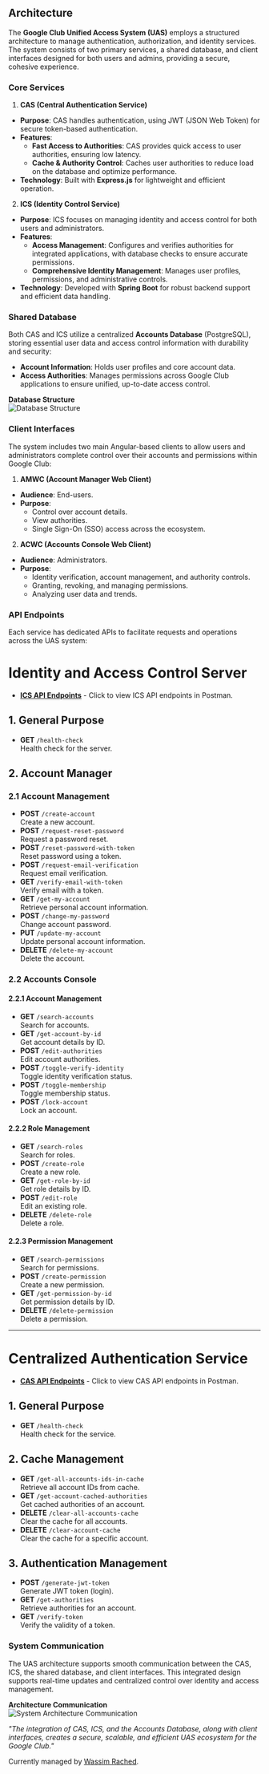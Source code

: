 ## Architecture

The **Google Club Unified Access System (UAS)** employs a structured architecture to manage authentication, authorization, and identity services. The system consists of two primary services, a shared database, and client interfaces designed for both users and admins, providing a secure, cohesive experience.

### Core Services

1. **CAS (Central Authentication Service)**

- **Purpose**: CAS handles authentication, using JWT (JSON Web Token) for secure token-based authentication.
- **Features**:
  - **Fast Access to Authorities**: CAS provides quick access to user authorities, ensuring low latency.
  - **Cache & Authority Control**: Caches user authorities to reduce load on the database and optimize performance.
- **Technology**: Built with **Express.js** for lightweight and efficient operation.

2. **ICS (Identity Control Service)**

- **Purpose**: ICS focuses on managing identity and access control for both users and administrators.
- **Features**:
  - **Access Management**: Configures and verifies authorities for integrated applications, with database checks to ensure accurate permissions.
  - **Comprehensive Identity Management**: Manages user profiles, permissions, and administrative controls.
- **Technology**: Developed with **Spring Boot** for robust backend support and efficient data handling.

### Shared Database

Both CAS and ICS utilize a centralized **Accounts Database** (PostgreSQL), storing essential user data and access control information with durability and security:

- **Account Information**: Holds user profiles and core account data.
- **Access Authorities**: Manages permissions across Google Club applications to ensure unified, up-to-date access control.

**Database Structure**  
![Database Structure](./images/accounts-database-schema.png)

### Client Interfaces

The system includes two main Angular-based clients to allow users and administrators complete control over their accounts and permissions within Google Club:

1. **AMWC (Account Manager Web Client)**

- **Audience**: End-users.
- **Purpose**:
  - Control over account details.
  - View authorities.
  - Single Sign-On (SSO) access across the ecosystem.

2. **ACWC (Accounts Console Web Client)**

- **Audience**: Administrators.
- **Purpose**:
  - Identity verification, account management, and authority controls.
  - Granting, revoking, and managing permissions.
  - Analyzing user data and trends.

### API Endpoints

Each service has dedicated APIs to facilitate requests and operations across the UAS system:

# Identity and Access Control Server

- **[ICS API Endpoints](./images/ics-api-endpoints.png)** - Click to view ICS API endpoints in Postman.

## 1. General Purpose

- **GET** `/health-check`  
  Health check for the server.

## 2. Account Manager

### 2.1 Account Management

- **POST** `/create-account`  
  Create a new account.
- **POST** `/request-reset-password`  
  Request a password reset.
- **POST** `/reset-password-with-token`  
  Reset password using a token.
- **POST** `/request-email-verification`  
  Request email verification.
- **GET** `/verify-email-with-token`  
  Verify email with a token.
- **GET** `/get-my-account`  
  Retrieve personal account information.
- **POST** `/change-my-password`  
  Change account password.
- **PUT** `/update-my-account`  
  Update personal account information.
- **DELETE** `/delete-my-account`  
  Delete the account.

### 2.2 Accounts Console

#### 2.2.1 Account Management

- **GET** `/search-accounts`  
  Search for accounts.
- **GET** `/get-account-by-id`  
  Get account details by ID.
- **POST** `/edit-authorities`  
  Edit account authorities.
- **POST** `/toggle-verify-identity`  
  Toggle identity verification status.
- **POST** `/toggle-membership`  
  Toggle membership status.
- **POST** `/lock-account`  
  Lock an account.

#### 2.2.2 Role Management

- **GET** `/search-roles`  
  Search for roles.
- **POST** `/create-role`  
  Create a new role.
- **GET** `/get-role-by-id`  
  Get role details by ID.
- **POST** `/edit-role`  
  Edit an existing role.
- **DELETE** `/delete-role`  
  Delete a role.

#### 2.2.3 Permission Management

- **GET** `/search-permissions`  
  Search for permissions.
- **POST** `/create-permission`  
  Create a new permission.
- **GET** `/get-permission-by-id`  
  Get permission details by ID.
- **DELETE** `/delete-permission`  
  Delete a permission.

---

# Centralized Authentication Service

- **[CAS API Endpoints](./images/cas-api-endpoints.png)** - Click to view CAS API endpoints in Postman.

## 1. General Purpose

- **GET** `/health-check`  
  Health check for the service.

## 2. Cache Management

- **GET** `/get-all-accounts-ids-in-cache`  
  Retrieve all account IDs from cache.
- **GET** `/get-account-cached-authorities`  
  Get cached authorities of an account.
- **DELETE** `/clear-all-accounts-cache`  
  Clear the cache for all accounts.
- **DELETE** `/clear-account-cache`  
  Clear the cache for a specific account.

## 3. Authentication Management

- **POST** `/generate-jwt-token`  
  Generate JWT token (login).
- **GET** `/get-authorities`  
  Retrieve authorities for an account.
- **GET** `/verify-token`  
  Verify the validity of a token.

### System Communication

The UAS architecture supports smooth communication between the CAS, ICS, the shared database, and client interfaces. This integrated design supports real-time updates and centralized control over identity and access management.

**Architecture Communication**  
![System Architecture Communication](./images/google-architecture.png)

_"The integration of CAS, ICS, and the Accounts Database, along with client interfaces, creates a secure, scalable, and efficient UAS ecosystem for the Google Club."_

Currently managed by [Wassim Rached](https://www.wassimrached.me).
